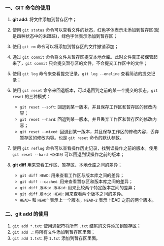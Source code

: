 ### 一、GIT 命令的使用

1. **git add**: 将文件添加到暂存区中；
2. 使用 `git status` 命令可以查看文件的状态，红色字体表示未添加到暂存区(就是四种状态中的未跟踪)，绿色字体表示添加到暂存区；
3. 使用 `git rm` 命令可以将添加到暂存区的文件撤销添加；
4. 通过 `git commit` 命令将文件从暂存区提交本地仓库。此时文件真正被保管起来了，`git commit` 只会提交暂存区的文件，不会提交工作区中的文件；
5. 使用 `git log` 命令来查看提交记录，`git log --oneline` 查看简洁的提交记录；
6. 使用 `git reset` 命令来回退版本，可以退回到之前的某一个提交的状态。`git reset` 的三种模式：

    - `git reset --soft`: 回退到某一版本，并且保存工作区和暂存区的修改内容；
    - `git reset --hard`: 回退到某一版本，并且丢弃工作区和暂存区的修改内容；
    - `git reset --mixed`: 回退到某一版本，并且保存工作区的修改内容，丢弃暂存区的修改内容。也是 `git reset` 命令的默认参数。

7. 使用 `git reflog` 命令可以查看操作历史记录，找到误操作之前的版本。使用 `git reset --hard +版本号` 可以回退到误操作之前的版本；
8. **git diff** 用来查看工作区、暂存区、本地仓库之间的差异；
   - `git diff HEAD`: 用来查看工作区与版本库之间的差异；
   - `git diff --cached`: 用来查看暂存区和版本库之间的差异；
   - `git diff 版本id 版本id`: 用来比较两个特定版本之间的差异；
   - `git diff 版本id HEAD`: 用来查看两个版本之间的差异。
   - `HEAD~` 和 `HEAD^` 表示上一个版本，`HEAD~2` 表示 HEAD 之前的两个版本。

### 二、git add 的使用

1. `git add *.txt`: 使用通配符将所有 `.txt` 结尾的文件添加到暂存区；
2. `git add .`: 将所有文件添加到暂存区里面；
3. `git add 1.txt`: 将 `1.txt` 添加到暂存区里面。
